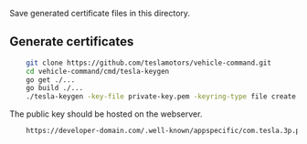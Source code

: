 Save generated certificate files in this directory.

## Generate certificates

```bash
    git clone https://github.com/teslamotors/vehicle-command.git
    cd vehicle-command/cmd/tesla-keygen
    go get ./...
    go build ./...
    ./tesla-keygen -key-file private-key.pem -keyring-type file create > public-key.pem
```

The public key should be hosted on the webserver.

```bash
    https://developer-domain.com/.well-known/appspecific/com.tesla.3p.public-key.pem
```